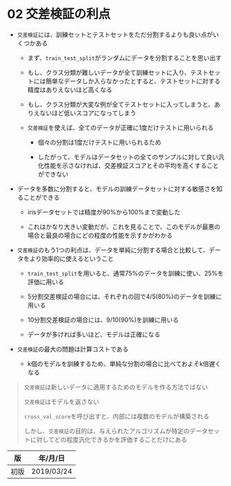 02 交差検証の利点
===============

* `交差検証`には、訓練セットとテストセットをただ分割するよりも良い点がいくつかある

  * まず、`train_test_split`がランダムにデータを分割することを思い出す

  * もし、クラス分類が難しいデータが全て訓練セットに入り、テストセットには簡単なデータしか入らなかったとすると、テストセットに対する精度はありえないほど高くなる

  * もし、クラス分類が大変な例が全てテストセットに入ってしまうと、ありえないほど低いスコアになってしまう

  * `交差検証`を使えば、全てのデータが正確に1度だけテストに用いられる

    * 個々の分割は1度だけテストに用いられるため

    * したがって、モデルはデータセットの全てのサンプルに対して良い汎化性能を示さなければ、交差検証スコアとその平均を高くすることができない

* データを多数に分割すると、モデルの訓練データセットに対する敏感さを知ることができる

  * irisデータセットでは精度が90%から100%まで変動した

  * これはかなり大きい変動だが、これを見ることで、このモデルが最悪の場合と最良の場合にどの程度の性能を示すかがわかる

* `交差検証`のもう1つの利点は、データを単純に分割する場合と比較して、データをより効率的に使えるということ

  * `train_test_split`を用いると、通常75%のデータを訓練に使い、25%を評価に用いる

  * 5分割交差検証の場合には、それぞれの回で4/5(80%)のデータを訓練に用いる

  * 10分割交差検証の場合には、9/10(90%)を訓練に用いる

  * データが多ければ多いほど、モデルは正確になる

* `交差検証`の最大の問題は計算コストである

  * k個のモデルを訓練するため、単純な分割の場合に比べておよそk倍遅くなる

> `交差検証`は新しいデータに適用するためのモデルを作る方法ではない
>
> `交差検証`はモデルを返さない
>
> `cross_val_score`を呼び出すと、内部には複数のモデルが構築される
>
> しかし、`交差検証`の目的は、与えられたアルゴリズムが特定のデータセットに対してどの程度汎化できるかを評価することだけにある



| 版   | 年/月/日   |
| ---- | ---------- |
| 初版 | 2019/03/24 |

